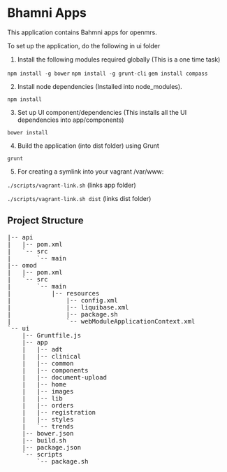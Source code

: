 Bhamni Apps
============

This application contains Bahmni apps for openmrs.

 To set up the application, do the following in ui folder

1. Install the following modules required globally (This is a one time task)

  `npm install -g bower`
  `npm install -g grunt-cli`
  `gem install compass`

2. Install node dependencies (Installed into node_modules).

  `npm install`


3. Set up UI component/dependencies (This installs all the UI dependencies into
app/components)

  `bower install`

4. Build the application (into dist folder) using Grunt

  `grunt`

5. For creating a symlink into your vagrant /var/www:  

  `./scripts/vagrant-link.sh` (links app folder)
  
  `./scripts/vagrant-link.sh dist` (links dist folder)



Project Structure
-----------------
<pre>
|-- api
|   |-- pom.xml
|   `-- src
|       `-- main
|-- omod
|   |-- pom.xml
|   `-- src
|       `-- main
|           |-- resources
|               |-- config.xml
|               |-- liquibase.xml
|               |-- package.sh
|               `-- webModuleApplicationContext.xml
`-- ui
    |-- Gruntfile.js
    |-- app
    |   |-- adt
    |   |-- clinical
    |   |-- common
    |   |-- components
    |   |-- document-upload
    |   |-- home
    |   |-- images
    |   |-- lib
    |   |-- orders
    |   |-- registration
    |   |-- styles
    |   `-- trends
    |-- bower.json
    |-- build.sh
    |-- package.json
    `-- scripts
        `-- package.sh
</pre>
